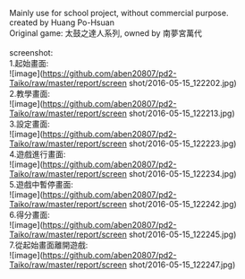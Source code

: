 Mainly use for school project, without commercial purpose.<br>
created by Huang Po-Hsuan<br>
Original game: 太鼓之達人系列, owned by 南夢宮萬代<br>
<br>
screenshot:<br>
1.起始畫面:<br>
![image](https://github.com/aben20807/pd2-Taiko/raw/master/report/screen shot/2016-05-15_122202.jpg)
<br>
2.教學畫面:<br>
![image](https://github.com/aben20807/pd2-Taiko/raw/master/report/screen shot/2016-05-15_122213.jpg)
<br>
3.設定畫面:<br>
![image](https://github.com/aben20807/pd2-Taiko/raw/master/report/screen shot/2016-05-15_122223.jpg)
<br>
4.遊戲進行畫面:<br>
![image](https://github.com/aben20807/pd2-Taiko/raw/master/report/screen shot/2016-05-15_122234.jpg)
<br>
5.遊戲中暫停畫面:<br>
![image](https://github.com/aben20807/pd2-Taiko/raw/master/report/screen shot/2016-05-15_122242.jpg)
<br>
6.得分畫面:<br>
![image](https://github.com/aben20807/pd2-Taiko/raw/master/report/screen shot/2016-05-15_122245.jpg)
<br>
7.從起始畫面離開遊戲:<br>
![image](https://github.com/aben20807/pd2-Taiko/raw/master/report/screen shot/2016-05-15_122247.jpg)
<br>
